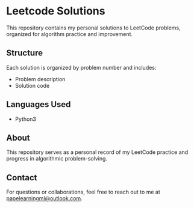 # Leetcode Solutions

This repository contains my personal solutions to LeetCode problems, organized for algorithm practice and improvement.

## Structure

Each solution is organized by problem number and includes:
- Problem description
- Solution code

## Languages Used

- Python3


## About

This repository serves as a personal record of my LeetCode practice and progress in algorithmic problem-solving.

## Contact

For questions or collaborations, feel free to reach out to me at [papelearningml@outlook.com](mailto:papelearningml@outlook.com).
